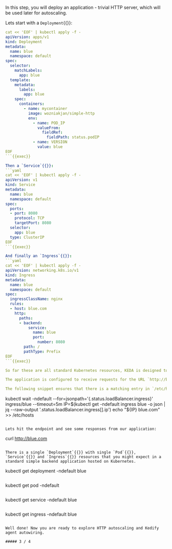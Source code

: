 In this step, you will deploy an application - trivial HTTP server, which will be used later for autoscaling.

Lets start with a `Deployment`{{}}:
```yaml
cat << 'EOF' | kubectl apply -f -
apiVersion: apps/v1
kind: Deployment
metadata:
  name: blue
  namespace: default
spec:
  selector:
    matchLabels:
      app: blue
  template:
    metadata:
      labels:
        app: blue
    spec:
      containers:
        - name: mycontainer
          image: wozniakjan/simple-http
          env:
            - name: POD_IP
              valueFrom:
                fieldRef:
                  fieldPath: status.podIP
            - name: VERSION
              value: blue
EOF
```{{exec}}

Then a `Service`{{}}:
```yaml
cat << 'EOF' | kubectl apply -f -
apiVersion: v1
kind: Service
metadata:
  name: blue
  namespace: default
spec:
  ports:
  - port: 8080
    protocol: TCP
    targetPort: 8080
  selector:
    app: blue
  type: ClusterIP
EOF
```{{exec}}

And finally an `Ingress`{{}}:
```yaml
cat << 'EOF' | kubectl apply -f -
apiVersion: networking.k8s.io/v1
kind: Ingress
metadata:
  name: blue
  namespace: default
spec:
  ingressClassName: nginx
  rules:
  - host: blue.com
    http:
      paths:
      - backend:
          service:
            name: blue
            port:
              number: 8080
        path: /
        pathType: Prefix
EOF
```{{exec}}

So far these are all standard Kubernetes resources, KEDA is designed to plug into your application, your configuration, your workflow rather than force you to redesign your CI/CD pipelines.

The application is configured to receive requests for the URL `http://blue.com`{{}}, which will work only locally in the Killercoda environment. It may take some time for the ingress controller to assign an IP address to our `Ingress`{{}}.

The following snippet ensures that there is a matching entry in `/etc/hosts`{{}} so the URL `http://blue.com`{{}} can be resolved successfully.  In a real-world scenario, you would likely either create the DNS record manually or use the external-dns project with the `Ingress`{{}} resource.
```
kubectl wait -ndefault --for=jsonpath='{.status.loadBalancer.ingress}' ingress/blue --timeout=5m
IP=$(kubectl get -ndefault ingress blue -o json | jq --raw-output '.status.loadBalancer.ingress[].ip')
echo "${IP} blue.com" >> /etc/hosts
```{{exec}}

Lets hit the endpoint and see some responses from our application:
```
curl http://blue.com
```{{exec}}

There is a single `Deployment`{{}} with single `Pod`{{}}, `Service`{{}} and `Ingress`{{}} resources that you might expect in a standard simple backend application hosted on Kubernetes.
```
kubectl get deployment -ndefault blue
```{{exec}}

```
kubectl get pod -ndefault
```{{exec}}

```
kubectl get service -ndefault blue
```{{exec}}

```
kubectl get ingress -ndefault blue
```{{exec}}

Well done! Now you are ready to explore HTTP autoscaling and Kedify agent autowiring.

##### 3 / 4
